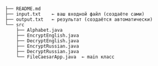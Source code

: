     ├── README.md
    ├── input.txt    ← ваш входной файл (создаёте сами)  
    ├── output.txt   ← результат (создаётся автоматически)
    └── src
        ├── Alphabet.java
        ├── EncryptEnglish.java
        ├── DecryptEnglish.java
        ├── EncryptRussian.java
        ├── DecryptRussian.java
        └── FileCaesarApp.java  ← main класс
